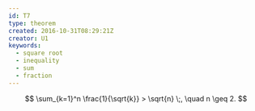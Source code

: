 ```yaml
---
id: T7
type: theorem
created: 2016-10-31T08:29:21Z
creator: U1
keywords:
  - square root
  - inequality
  - sum
  - fraction
---
```

$$
\sum_{k=1}^n \frac{1}{\sqrt{k}} > \sqrt{n} \;, \quad n \geq 2.
$$
